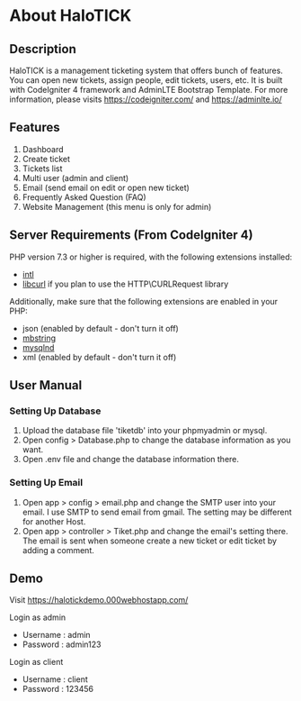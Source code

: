 # About HaloTICK

## Description 
HaloTICK is a management ticketing system that offers bunch of features. You can open new tickets, assign people, edit tickets, users, etc. It is built with CodeIgniter 4 framework and AdminLTE Bootstrap Template. For more information, please visits https://codeigniter.com/ and https://adminlte.io/

## Features
1. Dashboard
2. Create ticket 
3. Tickets list
4. Multi user (admin and client)
5. Email (send email on edit or open new ticket)
6. Frequently Asked Question (FAQ)
7. Website Management (this menu is only for admin)

## Server Requirements (From CodeIgniter 4)

PHP version 7.3 or higher is required, with the following extensions installed:

- [intl](http://php.net/manual/en/intl.requirements.php)
- [libcurl](http://php.net/manual/en/curl.requirements.php) if you plan to use the HTTP\CURLRequest library

Additionally, make sure that the following extensions are enabled in your PHP:

- json (enabled by default - don't turn it off)
- [mbstring](http://php.net/manual/en/mbstring.installation.php)
- [mysqlnd](http://php.net/manual/en/mysqlnd.install.php)
- xml (enabled by default - don't turn it off)

## User Manual 

### Setting Up Database
1. Upload the database file 'tiketdb' into your phpmyadmin or mysql. 
2. Open config > Database.php to change the database information as you want.
3. Open .env file and change the database information there. 

### Setting Up Email
1. Open app > config > email.php and change the SMTP user into your email. I use SMTP to send email from gmail. The setting may be different for another Host. 
2. Open app > controller > Tiket.php and change the email's setting there. The email is sent when someone create a new ticket or edit ticket by adding a comment. 

## Demo
Visit https://halotickdemo.000webhostapp.com/ 

Login as admin
* Username : admin
* Password : admin123

Login as client
* Username : client
* Password : 123456


